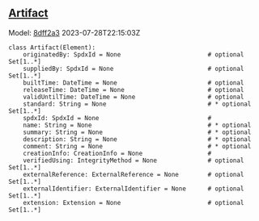 ## [Artifact](https://github.com/spdx/spdx-3-model/blob/main/model/Core/Classes/Artifact.md)
Model: [8dff2a3](https://github.com/spdx/spdx-3-model/commit/8dff2a3243c9e00e1eb170fac749450a845ccdd6) 2023-07-28T22:15:03Z
```
class Artifact(Element):
    originatedBy: SpdxId = None                        # optional Set[1..*]
    suppliedBy: SpdxId = None                          # optional Set[1..*]
    builtTime: DateTime = None                         # optional 
    releaseTime: DateTime = None                       # optional 
    validUntilTime: DateTime = None                    # optional 
    standard: String = None                            # * optional Set[1..*]
    spdxId: SpdxId = None                              # 
    name: String = None                                # * optional 
    summary: String = None                             # * optional 
    description: String = None                         # * optional 
    comment: String = None                             # * optional 
    creationInfo: CreationInfo = None                  # 
    verifiedUsing: IntegrityMethod = None              # optional Set[1..*]
    externalReference: ExternalReference = None        # optional Set[1..*]
    externalIdentifier: ExternalIdentifier = None      # optional Set[1..*]
    extension: Extension = None                        # optional Set[1..*]
```
